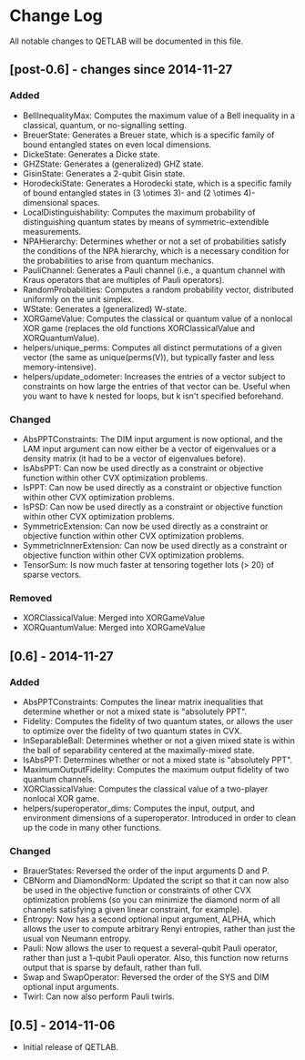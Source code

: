 # Change Log
All notable changes to QETLAB will be documented in this file.

## [post-0.6] - changes since 2014-11-27
### Added
- BellInequalityMax: Computes the maximum value of a Bell inequality in a classical, quantum, or no-signalling setting.
- BreuerState: Generates a Breuer state, which is a specific family of bound entangled states on even local dimensions.
- DickeState: Generates a Dicke state.
- GHZState: Generates a (generalized) GHZ state.
- GisinState: Generates a 2-qubit Gisin state.
- HorodeckiState: Generates a Horodecki state, which is a specific family of bound entangled states in (3 \otimes 3)- and (2 \otimes 4)-dimensional spaces.
- LocalDistinguishability: Computes the maximum probability of distinguishing quantum states by means of symmetric-extendible measurements.
- NPAHierarchy: Determines whether or not a set of probabilities satisfy the conditions of the NPA hierarchy, which is a necessary condition for the probabilities to arise from quantum mechanics.
- PauliChannel: Generates a Pauli channel (i.e., a quantum channel with Kraus operators that are multiples of Pauli operators).
- RandomProbabilities: Computes a random probability vector, distributed uniformly on the unit simplex.
- WState: Generates a (generalized) W-state.
- XORGameValue: Computes the classical or quantum value of a nonlocal XOR game (replaces the old functions XORClassicalValue and XORQuantumValue).
- helpers/unique_perms: Computes all distinct permutations of a given vector (the same as unique(perms(V)), but typically faster and less memory-intensive).
- helpers/update_odometer: Increases the entries of a vector subject to constraints on how large the entries of that vector can be. Useful when you want to have k nested for loops, but k isn't specified beforehand.

### Changed
- AbsPPTConstraints: The DIM input argument is now optional, and the LAM input argument can now either be a vector of eigenvalues or a density matrix (it had to be a vector of eigenvalues before).
- IsAbsPPT: Can now be used directly as a constraint or objective function within other CVX optimization problems.
- IsPPT: Can now be used directly as a constraint or objective function within other CVX optimization problems.
- IsPSD: Can now be used directly as a constraint or objective function within other CVX optimization problems.
- SymmetricExtension: Can now be used directly as a constraint or objective function within other CVX optimization problems.
- SymmetricInnerExtension: Can now be used directly as a constraint or objective function within other CVX optimization problems.
- TensorSum: Is now much faster at tensoring together lots (> 20) of sparse vectors.

### Removed
- XORClassicalValue: Merged into XORGameValue
- XORQuantumValue: Merged into XORGameValue

## [0.6] - 2014-11-27
### Added
- AbsPPTConstraints: Computes the linear matrix inequalities that determine whether or not a mixed state is "absolutely PPT".
- Fidelity: Computes the fidelity of two quantum states, or allows the user to optimize over the fidelity of two quantum states in CVX.
- InSeparableBall: Determines whether or not a given mixed state is within the ball of separability centered at the maximally-mixed state.
- IsAbsPPT: Determines whether or not a mixed state is "absolutely PPT".
- MaximumOutputFidelity: Computes the maximum output fidelity of two quantum channels.
- XORClassicalValue: Computes the classical value of a two-player nonlocal XOR game.
- helpers/superoperator_dims: Computes the input, output, and environment dimensions of a superoperator. Introduced in order to clean up the code in many other functions.

### Changed
- BrauerStates: Reversed the order of the input arguments D and P.
- CBNorm and DiamondNorm: Updated the script so that it can now also be used in the objective function or constraints of other CVX optimization problems (so you can minimize the diamond norm of all channels satisfying a given linear constraint, for example).
- Entropy: Now has a second optional input argument, ALPHA, which allows the user to compute arbitrary Renyi entropies, rather than just the usual von Neumann entropy.
- Pauli: Now allows the user to request a several-qubit Pauli operator, rather than just a 1-qubit Pauli operator. Also, this function now returns output that is sparse by default, rather than full.
- Swap and SwapOperator: Reversed the order of the SYS and DIM optional input arguments.
- Twirl: Can now also perform Pauli twirls.

## [0.5] - 2014-11-06
- Initial release of QETLAB.